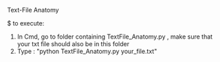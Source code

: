 Text-File Anatomy

$ to execute:
 1. In Cmd, go to folder containing TextFile_Anatomy.py , make sure that your txt file should also be in this folder
2. Type : "python TextFile_Anatomy.py  your_file.txt"
